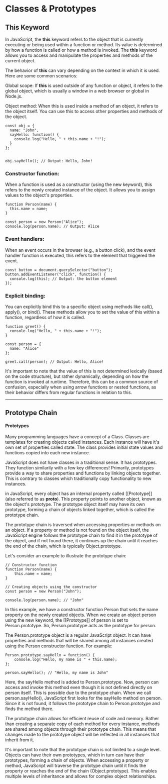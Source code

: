 # Classes & Prototypes

## This Keyword

In JavaScript, the **this** keyword refers to the object that is currently executing or being used within a function or method. Its value is determined by how a function is called or how a method is invoked. The 
**this** keyword allows you to access and manipulate the properties and methods of the current object.

The behavior of **this** can vary depending on the context in which it is used. Here are some common scenarios:

Global scope: If **this** is used outside of any function or object, it refers to the global object, which is usually a window in a web browser or global in Node.js.

Object method: When this is used inside a method of an object, it refers to the object itself. You can use this to access other properties and methods of the object.

```
const obj = {
  name: "John",
  sayHello: function() {
    console.log("Hello, " + this.name + "!");
  }
};


obj.sayHello(); // Output: Hello, John!
```


### Constructor function: 

When a function is used as a constructor (using the new keyword), this refers to the newly created instance of the object. It allows you to assign values to the object's properties.

```
function Person(name) {
  this.name = name;
}

const person = new Person("Alice");
console.log(person.name); // Output: Alice
```

### Event handlers: 

When an event occurs in the browser (e.g., a button click), and the event handler function is executed, this refers to the element that triggered the event.

```
const button = document.querySelector("button");
button.addEventListener("click", function() {
  console.log(this); // Output: the button element
});
```

### Explicit binding: 

You can explicitly bind this to a specific object using methods like call(), apply(), or bind(). These methods allow you to set the value of this within a function, regardless of how it is called.

```
function greet() {
  console.log("Hello, " + this.name + "!");
}

const person = {
  name: "Alice"
};

greet.call(person); // Output: Hello, Alice!
```

It's important to note that the value of this is not determined lexically (based on the code structure), but rather dynamically, depending on how the function is invoked at runtime. Therefore, this can be a common source of confusion, especially when using arrow functions or nested functions, as their behavior differs from regular functions in relation to this.

*** 


## Prototype Chain

#### Prototypes

Many programming languages have a concept of a Class. Classes are templates for creating objects called instances. Each instance will have it's own set of properties called state. The class provides initial state values and functions copied into each new instance.

JavaScript does not have classes in a traditional sense. It has prototypes. They function similarily with a few key differences! Primarily, prototypes provide a way to share properties and functions by linking objects together. This is contrary to classes which traditionally copy functionality to new instances.


in JavaScript, every object has an internal property called [[Prototype]] (also referred to as __proto__). This property points to another object, known as the object's prototype. The prototype object itself may have its own prototype, forming a chain of objects linked together, which is called the prototype chain.

The prototype chain is traversed when accessing properties or methods on an object. If a property or method is not found on the object itself, the JavaScript engine follows the prototype chain to find it in the prototype of the object, and if not found there, it continues up the chain until it reaches the end of the chain, which is typically Object.prototype.

Let's consider an example to illustrate the prototype chain:


```
// Constructor function
function Person(name) {
    this.name = name;
}

// Creating objects using the constructor
const person = new Person("John");

console.log(person.name); // "John"
```

In this example, we have a constructor function Person that sets the name property on the newly created objects. When we create an object person using the new keyword, the [[Prototype]] of person is set to Person.prototype. So, Person.prototype acts as the prototype for person.

The Person.prototype object is a regular JavaScript object. It can have properties and methods that will be shared among all instances created using the Person constructor function. For example:


```
Person.prototype.sayHello = function() {
    console.log("Hello, my name is " + this.name);
};

person.sayHello(); // "Hello, my name is John"
```

Here, the sayHello method is added to Person.prototype. Now, person can access and invoke this method even though it is not defined directly on person itself. This is possible due to the prototype chain. When we call person.sayHello(), JavaScript first looks for the sayHello method on person. Since it is not found, it follows the prototype chain to Person.prototype and finds the method there.

The prototype chain allows for efficient reuse of code and memory. Rather than creating a separate copy of each method for every instance, methods are shared among objects through their prototype chain. This means that changes made to the prototype object will be reflected in all instances that inherit from it.

It's important to note that the prototype chain is not limited to a single level. Objects can have their own prototypes, which in turn can have their prototypes, forming a chain of objects. When accessing a property or method, JavaScript will traverse the prototype chain until it finds the property or reaches the end of the chain (Object.prototype). This enables multiple levels of inheritance and allows for complex object relationships.
